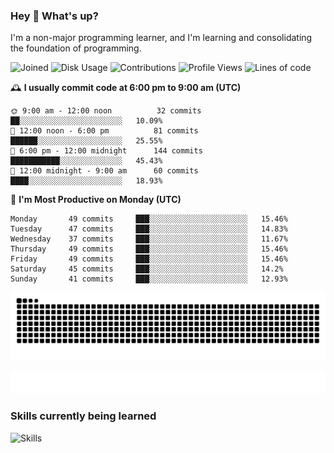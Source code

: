### Hey :wave: What's up?

I'm a non-major programming learner, and I'm learning and consolidating the foundation of programming.

<!--START_SECTION:waka-->
![Joined](http://img.shields.io/badge/Joined-8%20years%20ago-6D67E4?style=flat&labelColor=453C67)
![Disk Usage](http://img.shields.io/badge/Github%27s%20Storage-604.3%20MB-FD841F?style=flat&labelColor=E14D2A)
![Contributions](http://img.shields.io/badge/Contributions%20in%202024-151-7DCE13?style=flat&labelColor=2B7A0B)
![Profile Views](http://img.shields.io/badge/Profile%20Views-48-3AB4F2?style=flat&labelColor=0078AA)
![Lines of code](https://img.shields.io/badge/Lines%20of%20code-2%20Million%20Lines%20of%20code-FF8B8B?style=flat&labelColor=EB4747)

🕰️ **I usually commit code at 6:00 pm to 9:00 am (UTC)** 

```text
🌞 9:00 am - 12:00 noon          32 commits     ██░░░░░░░░░░░░░░░░░░░░░░░   10.09% 
🌆 12:00 noon - 6:00 pm          81 commits     ██████░░░░░░░░░░░░░░░░░░░   25.55% 
🌃 6:00 pm - 12:00 midnight      144 commits    ███████████░░░░░░░░░░░░░░   45.43% 
🌙 12:00 midnight - 9:00 am      60 commits     ████░░░░░░░░░░░░░░░░░░░░░   18.93%
```
📅 **I'm Most Productive on Monday (UTC)** 

```text
Monday       49 commits     ███░░░░░░░░░░░░░░░░░░░░░░   15.46% 
Tuesday      47 commits     ███░░░░░░░░░░░░░░░░░░░░░░   14.83% 
Wednesday    37 commits     ███░░░░░░░░░░░░░░░░░░░░░░   11.67% 
Thursday     49 commits     ███░░░░░░░░░░░░░░░░░░░░░░   15.46% 
Friday       49 commits     ███░░░░░░░░░░░░░░░░░░░░░░   15.46% 
Saturday     45 commits     ███░░░░░░░░░░░░░░░░░░░░░░   14.2% 
Sunday       41 commits     ███░░░░░░░░░░░░░░░░░░░░░░   12.93%
```

<!--END_SECTION:waka-->

![Snake animation](https://raw.githubusercontent.com/dirname/dirname/output/snake.svg)

![metrics](github-metrics.svg)

### Skills currently being learned

![Skills](https://skillicons.dev/icons?i=linux,rust,go,solidity,typescript,bash,git,postgres,mysql,redis,mongo,docker,kubernetes,grafana,prometheus)
